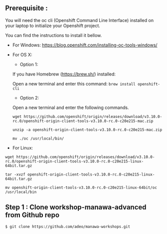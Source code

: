 ## Prerequisite :

You will need the oc cli (Openshift Command Line Interface) installed on your laptop to initialize your Openshift project.

You can find the instructions to install it bellow.
* For Windows: https://blog.openshift.com/installing-oc-tools-windows/
* For OS X:
  * Option 1:

  If you have Homebrew (https://brew.sh/) installed:

  Open a new terminal and enter this command:
  `brew install openshift-cli`
  * Option 2:

  Open a new terminal and enter the following commands.
  ```
  wget https://github.com/openshift/origin/releases/download/v3.10.0-rc.0/openshift-origin-client-tools-v3.10.0-rc.0-c20e215-mac.zip

  unzip -a openshift-origin-client-tools-v3.10.0-rc.0-c20e215-mac.zip

  mv ./oc /usr/local/bin/
  ```


* For Linux:
```
wget https://github.com/openshift/origin/releases/download/v3.10.0-rc.0/openshift-origin-client-tools-v3.10.0-rc.0-c20e215-linux-64bit.tar.gz

tar -xvzf openshift-origin-client-tools-v3.10.0-rc.0-c20e215-linux-64bit.tar.gz

mv openshift-origin-client-tools-v3.10.0-rc.0-c20e215-linux-64bit/oc /usr/local/bin
```


## Step 1 : Clone workshop-manawa-advanced from Github repo

```
$ git clone https://github.com/adeo/manawa-workshops.git
```




